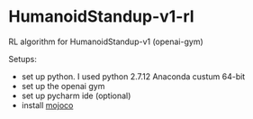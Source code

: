 # HumanoidStandup-v1-rl
RL algorithm for HumanoidStandup-v1 (openai-gym)

Setups:

* set up python. I used python 2.7.12 Anaconda custum 64-bit
* set up the openai gym 
* set up pycharm ide (optional)
* install [mojoco](https://github.com/openai/mujoco-py)

